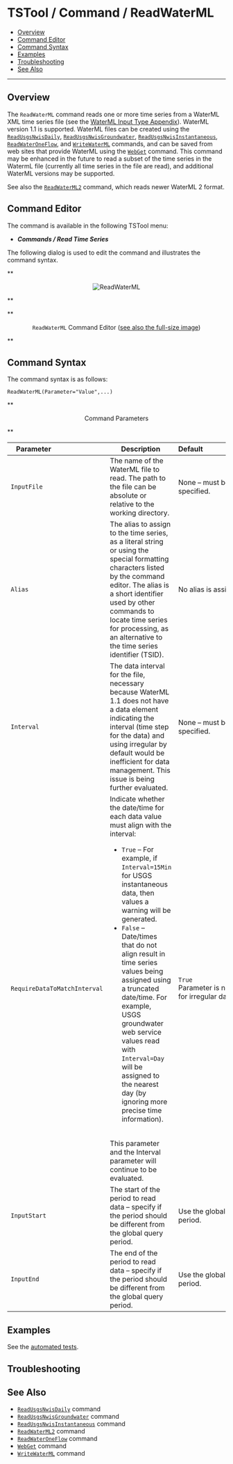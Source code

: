 # TSTool / Command / ReadWaterML #

*   [Overview](#overview)
*   [Command Editor](#command-editor)
*   [Command Syntax](#command-syntax)
*   [Examples](#examples)
*   [Troubleshooting](#troubleshooting)
*   [See Also](#see-also)

-------------------------

## Overview ##

The `ReadWaterML` command reads one or more time series from a WaterML XML time series file
(see the [WaterML Input Type Appendix](../../datastore-ref/WaterML/WaterML.md)).
WaterML version 1.1 is supported.  WaterML files can be created using the
[`ReadUsgsNwisDaily`](../ReadUsgsNwisDaily/ReadUsgsNwisDaily.md),
[`ReadUsgsNwisGroundwater`](../ReadUsgsNwisGroundwater/ReadUsgsNwisGroundwater.md),
[`ReadUsgsNwisInstantaneous`](../ReadUsgsNwisInstantaneous/ReadUsgsNwisInstantaneous.md),
[`ReadWaterOneFlow`](../ReadWaterOneFlow/ReadWaterOneFlow.md), and
[`WriteWaterML`](../WriteWaterML/WriteWaterML.md) commands,
and can be saved from web sites that provide WaterML using the
[`WebGet`](../WebGet/WebGet.md) command.
This command may be enhanced in the future to read a subset of the time series in the WatermL file
(currently all time series in the file are read), and additional WaterML versions may be supported.

See also the [`ReadWaterML2`](../ReadWaterML2/ReadWaterML2.md) command, which reads newer WaterML 2 format.

## Command Editor ##

The command is available in the following TSTool menu:

*   ***Commands / Read Time Series***

The following dialog is used to edit the command and illustrates the command syntax.

**<p style="text-align: center;">
![ReadWaterML](ReadWaterML.png)
</p>**

**<p style="text-align: center;">
`ReadWaterML` Command Editor (<a href="../ReadWaterML.png">see also the full-size image</a>)
</p>**

## Command Syntax ##

The command syntax is as follows:

```text
ReadWaterML(Parameter="Value",...)
```
**<p style="text-align: center;">
Command Parameters
</p>**

|**Parameter**&nbsp;&nbsp;&nbsp;&nbsp;&nbsp;&nbsp;&nbsp;&nbsp;&nbsp;&nbsp;&nbsp;&nbsp;&nbsp;&nbsp;&nbsp;&nbsp;&nbsp;&nbsp;&nbsp;&nbsp;&nbsp;&nbsp;&nbsp;&nbsp;&nbsp;|**Description**|**Default**&nbsp;&nbsp;&nbsp;&nbsp;&nbsp;&nbsp;&nbsp;&nbsp;&nbsp;&nbsp;&nbsp;&nbsp;&nbsp;&nbsp;&nbsp;&nbsp;&nbsp;&nbsp;&nbsp;&nbsp;&nbsp;&nbsp;&nbsp;&nbsp;&nbsp;&nbsp;&nbsp;|
|--------------|-----------------|-----------------|
| `InputFile` | The name of the WaterML file to read.  The path to the file can be absolute or relative to the working directory. | None – must be specified. |
| `Alias` | The alias to assign to the time series, as a literal string or using the special formatting characters listed by the command editor.  The alias is a short identifier used by other commands to locate time series for processing, as an alternative to the time series identifier (TSID). | No alias is assigned. |
| `Interval` | The data interval for the file, necessary because WaterML 1.1 does not have a data element indicating the interval (time step for the data) and using irregular by default would be inefficient for data management.  This issue is being further evaluated. | None – must be specified. |
| `RequireDataToMatchInterval` | Indicate whether the date/time for each data value must align with the interval:<ul><li> `True` – For example, if `Interval=15Min` for USGS instantaneous data, then values a warning will be generated.</li><li> `False` – Date/times that do not align result in time series values being assigned using a truncated date/time.  For example, USGS groundwater web service values read with `Interval=Day` will be assigned to the nearest day (by ignoring more precise time information).</li></ul><br>This parameter and the Interval parameter will continue to be evaluated. | `True`<br> Parameter is not used for irregular data. |
| `InputStart` | The start of the period to read data – specify if the period should be different from the global query period. | Use the global query period. |
| `InputEnd` | The end of the period to read data – specify if the period should be different from the global query period. | Use the global query period. |

## Examples ##

See the [automated tests](https://github.com/OpenCDSS/cdss-app-tstool-test/tree/master/test/commands/ReadWaterML).

## Troubleshooting ##

## See Also ##

*   [`ReadUsgsNwisDaily`](../ReadUsgsNwisDaily/ReadUsgsNwisDaily.md) command
*   [`ReadUsgsNwisGroundwater`](../ReadUsgsNwisGroundwater/ReadUsgsNwisGroundwater.md) command
*   [`ReadUsgsNwisInstantaneous`](../ReadUsgsNwisInstantaneous/ReadUsgsNwisInstantaneous.md) command
*   [`ReadWaterML2`](../ReadWaterML2/ReadWaterML2.md) command
*   [`ReadWaterOneFlow`](../ReadWaterOneFlow/ReadWaterOneFlow.md) command
*   [`WebGet`](../WebGet/WebGet.md) command
*   [`WriteWaterML`](../WriteWaterML/WriteWaterML.md) command
